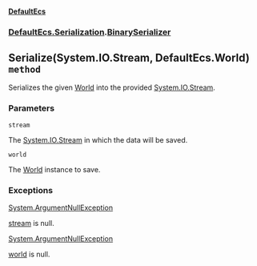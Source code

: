 #### [DefaultEcs](./DefaultEcs.md 'DefaultEcs')
### [DefaultEcs.Serialization](./DefaultEcs.md#DefaultEcs-Serialization 'DefaultEcs.Serialization').[BinarySerializer](./DefaultEcs-Serialization-BinarySerializer.md 'DefaultEcs.Serialization.BinarySerializer')
## Serialize(System.IO.Stream, DefaultEcs.World) `method`
Serializes the given [World](./DefaultEcs-World.md 'DefaultEcs.World') into the provided [System.IO.Stream](https://docs.microsoft.com/en-us/dotnet/api/System.IO.Stream 'System.IO.Stream').
### Parameters

<a name='DefaultEcs-Serialization-BinarySerializer-Serialize(System-IO-Stream-_DefaultEcs-World)-stream'></a>
`stream`

The [System.IO.Stream](https://docs.microsoft.com/en-us/dotnet/api/System.IO.Stream 'System.IO.Stream') in which the data will be saved.

<a name='DefaultEcs-Serialization-BinarySerializer-Serialize(System-IO-Stream-_DefaultEcs-World)-world'></a>
`world`

The [World](./DefaultEcs-World.md 'DefaultEcs.World') instance to save.
### Exceptions

[System.ArgumentNullException](https://docs.microsoft.com/en-us/dotnet/api/System.ArgumentNullException 'System.ArgumentNullException')

[stream](#DefaultEcs-Serialization-BinarySerializer-Serialize(System-IO-Stream-_DefaultEcs-World)-stream 'DefaultEcs.Serialization.BinarySerializer.Serialize(System.IO.Stream, DefaultEcs.World).stream') is null.

[System.ArgumentNullException](https://docs.microsoft.com/en-us/dotnet/api/System.ArgumentNullException 'System.ArgumentNullException')

[world](#DefaultEcs-Serialization-BinarySerializer-Serialize(System-IO-Stream-_DefaultEcs-World)-world 'DefaultEcs.Serialization.BinarySerializer.Serialize(System.IO.Stream, DefaultEcs.World).world') is null.
